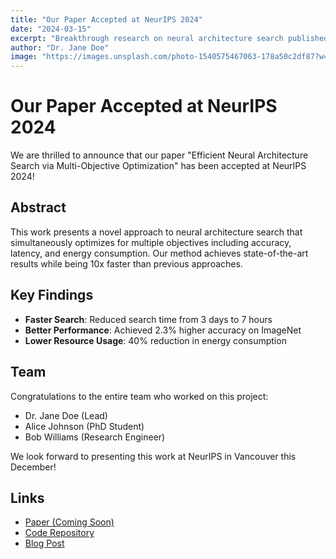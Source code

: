 ```yaml
---
title: "Our Paper Accepted at NeurIPS 2024"
date: "2024-03-15"
excerpt: "Breakthrough research on neural architecture search published at the leading AI conference"
author: "Dr. Jane Doe"
image: "https://images.unsplash.com/photo-1540575467063-178a50c2df87?w=800&q=80"
---
```


# Our Paper Accepted at NeurIPS 2024

We are thrilled to announce that our paper "Efficient Neural Architecture Search via Multi-Objective Optimization" has been accepted at NeurIPS 2024!

## Abstract

This work presents a novel approach to neural architecture search that simultaneously optimizes for multiple objectives including accuracy, latency, and energy consumption. Our method achieves state-of-the-art results while being 10x faster than previous approaches.

## Key Findings

- **Faster Search**: Reduced search time from 3 days to 7 hours
- **Better Performance**: Achieved 2.3% higher accuracy on ImageNet
- **Lower Resource Usage**: 40% reduction in energy consumption

## Team

Congratulations to the entire team who worked on this project:
- Dr. Jane Doe (Lead)
- Alice Johnson (PhD Student)
- Bob Williams (Research Engineer)

We look forward to presenting this work at NeurIPS in Vancouver this December!

## Links

- [Paper (Coming Soon)](#)
- [Code Repository](#)
- [Blog Post](#)
